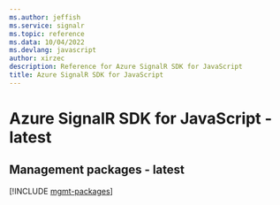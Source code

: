 ```yaml
---
ms.author: jeffish
ms.service: signalr
ms.topic: reference
ms.data: 10/04/2022
ms.devlang: javascript
author: xirzec
description: Reference for Azure SignalR SDK for JavaScript
title: Azure SignalR SDK for JavaScript
---
```

# Azure SignalR SDK for JavaScript - latest

## Management packages - latest
[!INCLUDE [mgmt-packages](signalr-mgmt-index.md)]